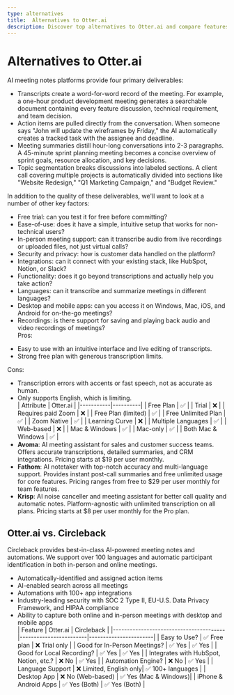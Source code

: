 ```yaml
---
type: alternatives
title:  Alternatives to Otter.ai  
description: Discover top alternatives to Otter.ai and compare features with Circleback. Make an informed choice for your transcription needs.
---
```


# Alternatives to Otter.ai    
AI meeting notes platforms provide four primary deliverables:  
  
* Transcripts create a word-for-word record of the meeting. For example, a one-hour product development meeting generates a searchable document containing every feature discussion, technical requirement, and team decision.  
* Action items are pulled directly from the conversation. When someone says "John will update the wireframes by Friday," the AI automatically creates a tracked task with the assignee and deadline.  
* Meeting summaries distill hour-long conversations into 2-3 paragraphs. A 45-minute sprint planning meeting becomes a concise overview of sprint goals, resource allocation, and key decisions.  
* Topic segmentation breaks discussions into labeled sections. A client call covering multiple projects is automatically divided into sections like "Website Redesign," "Q1 Marketing Campaign," and "Budget Review."  
  
In addition to the quality of these deliverables, we'll want to look at a number of other key factors:  
  
* Free trial: can you test it for free before committing?  
* Ease-of-use: does it have a simple, intuitive setup that works for non-technical users?  
* In-person meeting support: can it transcribe audio from live recordings or uploaded files, not just virtual calls?  
* Security and privacy: how is customer data handled on the platform?  
* Integrations: can it connect with your existing stack, like HubSpot, Notion, or Slack?  
* Functionality: does it go beyond transcriptions and actually help you take action?  
* Languages: can it transcribe and summarize meetings in different languages?  
* Desktop and mobile apps: can you access it on Windows, Mac, iOS, and Android for on-the-go meetings?  
* Recordings: is there support for saving and playing back audio and video recordings of meetings?    
Pros:
- Easy to use with an intuitive interface and live editing of transcripts.
- Strong free plan with generous transcription limits.

Cons:
- Transcription errors with accents or fast speech, not as accurate as human.
- Only supports English, which is limiting.  
| Attribute | Otter.ai |
|-----------|----------|
| Free Plan | ✅ |
| Trial | ❌ |
| Requires paid Zoom | ❌ |
| Free Plan (limited) | ✅ |
| Free Unlimited Plan | ✅ |
| Zoom Native | ✅ |
| Learning Curve | ❌ |
| Multiple Languages | ✅ |
| Web-based | ❌ |
| Mac & Windows | ✅ |
| Mac-only | ✅ |
| Both Mac & Windows | ✅ |  
- **Avoma**: AI meeting assistant for sales and customer success teams. Offers accurate transcriptions, detailed summaries, and CRM integrations. Pricing starts at $19 per user monthly.
- **Fathom**: AI notetaker with top-notch accuracy and multi-language support. Provides instant post-call summaries and free unlimited usage for core features. Pricing ranges from free to $29 per user monthly for team features.
- **Krisp**: AI noise canceller and meeting assistant for better call quality and automatic notes. Platform-agnostic with unlimited transcription on all plans. Pricing starts at $8 per user monthly for the Pro plan.  
## Otter.ai vs. Circleback  
Circleback provides best-in-class AI-powered meeting notes and automations. We support over 100 languages and automatic participant identification in both in-person and online meetings.  
  
* Automatically-identified and assigned action items  
* AI-enabled search across all meetings  
* Automations with 100+ app integrations  
* Industry-leading security with SOC 2 Type II, EU-U.S. Data Privacy Framework, and HIPAA compliance  
* Ability to capture both online and in-person meetings with desktop and mobile apps    
| Feature                                | Otter.ai               | Circleback            |
|----------------------------------------|------------------------|-----------------------|
| Easy to Use?                           | ✅ Free plan           | ❌ Trial only         |
| Good for In-Person Meetings?           | ✅ Yes                 | ✅ Yes                |
| Good for Local Recording?              | ✅ Yes                 | ✅ Yes                |
| Integrates with HubSpot, Notion, etc.? | ❌ No                  | ✅ Yes                |
| Automation Engine?                     | ❌ No                  | ✅ Yes                |
| Language Support                       | ❌ Limited, English only| ✅ 100+ languages    |
| Desktop App                            | ❌ No (Web-based)      | ✅ Yes (Mac & Windows)|
| iPhone & Android Apps                  | ✅ Yes (Both)          | ✅ Yes (Both)         |